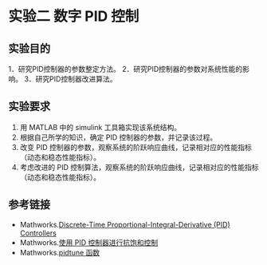 # 实验二 数字 PID 控制

## 实验目的

1．研究PID控制器的参数整定方法。
2．研究PID控制器的参数对系统性能的影响。
3．研究PID控制器改进算法。

## 实验要求

1. 用 MATLAB 中的 simulink 工具箱实现该系统结构。
2. 根据自己所学的知识，确定 PID 控制器的参数，并记录该过程。
3. 改变 PID 控制器的参数，观察系统的阶跃响应曲线，记录相对应的性能指标（动态和稳态性能指标）。
4. 考虑改进的 PID 控制算法，观察系统的阶跃响应曲线，记录相对应的性能指标（动态和稳态性能指标）。

## 参考链接

- Mathworks.[Discrete-Time Proportional-Integral-Derivative (PID) Controllers](https://www.mathworks.com/help/releases/R2021a/control/ug/discrete-time-proportional-integral-derivative-pid-controller.html)
- Mathworks.[使用 PID 控制器进行抗饱和控制](https://ww2.mathworks.cn/help/simulink/slref/anti-windup-control-using-a-pid-controller.html)
- Mathworks.[pidtune 函数](https://ww2.mathworks.cn/help/control/ref/lti.pidtune.html)
